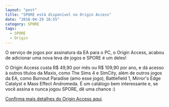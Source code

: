 ```yaml
---
layout: "post"
title: "SPORE está disponível no Origin Access"
date: "2018-04-29 18:55"
category: SPORE
tags:
  - SPORE
  - Origin
---
```


O serviço de jogos por assinatura da EA para o PC, o Origin Access, acabou de adicionar uma nova leva de jogos e SPORE é um deles!

O Origin Access custa R$ 49,90 por mês ou R$ 109,90 por ano, e dá acesso à outros títulos da Maxis, como The Sims 4 e SimCity, além de outros jogos da EA, como Burnout Paradise (amo esse jogo), Battlefield 1, Mirror's Edge Catalyst e Mass Effect Andromeda. É um catálogo bem interessante e, se você assina e nunca jogou SPORE, dê uma chance :)

[Confirma mais detalhes do Origin Access aqui](https://www.origin.com/bra/pt-br/store/origin-access).
